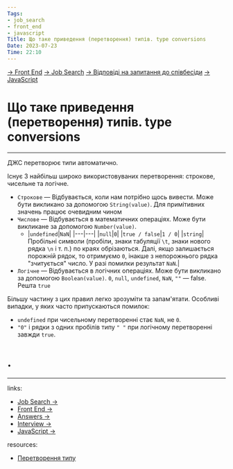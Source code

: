 ```yaml
---
Tags:
- job_search
- front_end
- javascript
Title: Що таке приведення (перетворення) типів. type conversions
Date: 2023-07-23
Time: 22:10
---
```

[→ Front End](../../../../%E2%86%92%20Front%20End.md) [→ Job Search](../../../%E2%86%92%20Job%20Search.md) [→ Відповіді на запитання до співбесіди](../../%E2%86%92%20%D0%92%D1%96%D0%B4%D0%BF%D0%BE%D0%B2%D1%96%D0%B4%D1%96%20%D0%BD%D0%B0%20%D0%B7%D0%B0%D0%BF%D0%B8%D1%82%D0%B0%D0%BD%D0%BD%D1%8F%20%D0%B4%D0%BE%20%D1%81%D0%BF%D1%96%D0%B2%D0%B1%D0%B5%D1%81%D1%96%D0%B4%D0%B8.md) [→ JavaScript](%E2%86%92%20JavaScript.md)

# Що таке приведення (перетворення) типів. type conversions
---
ДЖС перетворює типи автоматично.

Існує 3 найбільш широко використовуваних перетворення: строкове, чисельне та логічне.
- `Строкове` — Відбувається, коли нам потрібно щось вивести. Може бути викликано за допомогою `String(value)`. Для примітивних значень працює очевидним чином
- `Числове` — Відбувається в математичних операціях. Може бути викликане за допомогою `Number(value)`.
	- |`undefined`|`NaN`|
	|---|---|
	|`null`|`0`|
	|`true / false`|`1 / 0`|
	|`string`|Пробільні символи (пробіли, знаки табуляції `\t`, знаки нового рядка `\n` і т. п.) по краях обрізаються. Далі, якщо залишається порожній рядок, то отримуємо `0`, інакше з непорожнього рядка "зчитується" число. У разі помилки результат `NaN`.|
- `Логічне` — Відбувається в логічних операціях. Може бути викликано за допомогою `Boolean(value)`.
  `0`, `null`, `undefined`, `NaN`, `""` — false. Решта `true`

Більшу частину з цих правил легко зрозуміти та запам'ятати. Особливі випадки, у яких часто припускаються помилок:
- `undefined` при чисельному перетворенні стає `NaN`, не `0`.
- `"0"` і рядки з одних пробілів типу `" "` при логічному перетворенні завжди `true`.

# .
---
links:
- [Job Search →](../../../../../links%20%E2%86%92/Job%20Search%20%E2%86%92.md)
- [Front End →](../../../../../links%20%E2%86%92/Front%20End%20%E2%86%92.md)
- [Answers →](../../../../../links%20%E2%86%92/Answers%20%E2%86%92.md)
- [Interview →](../../../../../links%20%E2%86%92/Interview%20%E2%86%92.md)
- [JavaScript →](../../../../../links%20%E2%86%92/JavaScript%20%E2%86%92.md)

resources:
- [Перетворення типу](https://uk.javascript.info/type-conversions)